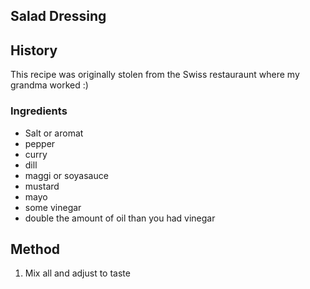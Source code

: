 ---
---

## Salad Dressing

## History

This recipe was originally stolen from the Swiss restauraunt where my grandma worked :)

### Ingredients

 * Salt or aromat
 * pepper
 * curry
 * dill
 * maggi or soyasauce
 * mustard
 * mayo
 * some vinegar
 * double the amount of oil than you had vinegar

## Method

1. Mix all and adjust to taste

